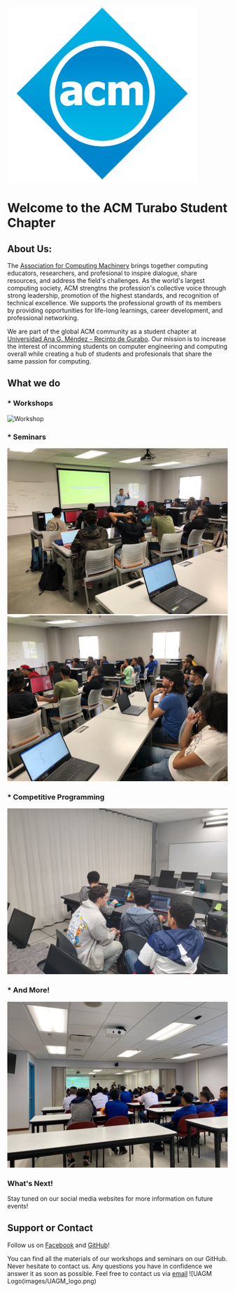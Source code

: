 ![ACM Logo](images/ACM_logo.png)
# Welcome to the ACM Turabo Student Chapter

## About Us:

The [Association for Computing Machinery](https://www.acm.org) brings together computing educators, researchers, and profesional to inspire dialogue, share resources, and address the field's challenges. As the world's largest computing society, ACM strengtns the profession's collective voice through strong leadership, promotion of the highest standards, and recognition of technical excellence. We supports the professional growth of its members by providing opportunities for life-long learnings, career development, and professional networking.

We are part of the global ACM community as a student chapter at [Universidad Ana G. Méndez - Recinto de Gurabo](http://gurabo.uagm.edu). Our mission is to increase the interest of incomming students on computer engineering and computing overall while creating a hub of students and profesionals that share the same passion for computing.

## What we do

### * Workshops
![Workshop](images/cybersecurity_workshop)

### * Seminars
![Python Workshop Professor](images/python_workshop_prof.jpeg)
![Python Workshop Members](images/python_workshop_members.jpeg)

### * Competitive Programming
![Competitive Programming](images/members_programming.jpeg)

### * And More!
![Orientation Speeches](images/school_visits_presentation.jpeg)

### What's Next!
Stay tuned on our social media websites for more information on future events!

## Support or Contact

Follow us on [Facebook](https://www.facebook.com/ACMTuraboChapter) and [GitHub](https://github.com/ACM-Turabo)!

You can find all the materials of our workshops and seminars on our GitHub.
Never hesitate to contact us. Any questions you have in confidence we answer it as soon as possible. Feel free to contact us via [email](mailto:acm.utchapter@gmail.com)
![UAGM Logo\(images/UAGM_logo.png)
